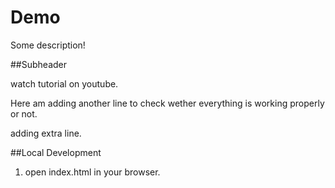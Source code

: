 # Demo 

Some description!



##Subheader

watch tutorial on youtube.

Here am adding another line to check wether everything is working properly or not.

adding extra line.

##Local Development
1. open index.html in your browser.